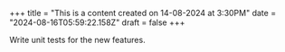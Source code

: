 +++
title = "This is a content created on 14-08-2024 at 3:30PM"
date = "2024-08-16T05:59:22.158Z"
draft = false
+++

  Write unit tests for the new features.
        